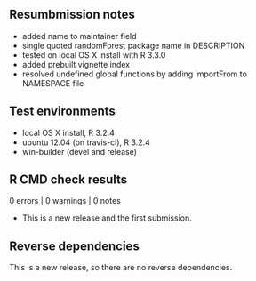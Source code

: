 ## Resumbmission notes

- added name to maintainer field
- single quoted randomForest package name in DESCRIPTION
- tested on local OS X install with R 3.3.0
- added prebuilt vignette index
- resolved undefined global functions by adding importFrom to NAMESPACE file

## Test environments
* local OS X install, R 3.2.4
* ubuntu 12.04 (on travis-ci), R 3.2.4
* win-builder (devel and release)

## R CMD check results

0 errors | 0 warnings | 0 notes

* This is a new release and the first submission.

## Reverse dependencies

This is a new release, so there are no reverse dependencies.
